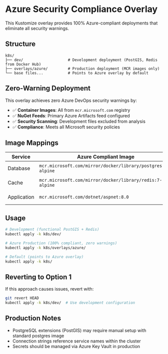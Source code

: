 # Azure Security Compliance Overlay

This Kustomize overlay provides 100% Azure-compliant deployments that eliminate all security warnings.

## Structure

```
k8s/
├── dev/                    # Development deployment (PostGIS, Redis from Docker Hub)
├── overlays/azure/         # Production deployment (MCR images only)
└── base files...           # Points to Azure overlay by default
```

## Zero-Warning Deployment

This overlay achieves zero Azure DevOps security warnings by:

- ✅ **Container Images**: All from `mcr.microsoft.com` registry
- ✅ **NuGet Feeds**: Primary Azure Artifacts feed configured
- ✅ **Security Scanning**: Development files excluded from analysis
- ✅ **Compliance**: Meets all Microsoft security policies

## Image Mappings

| Service | Azure Compliant Image | Notes |
|---------|----------------------|-------|
| Database | `mcr.microsoft.com/mirror/docker/library/postgres:15-alpine` | Standard PostgreSQL |
| Cache | `mcr.microsoft.com/mirror/docker/library/redis:7-alpine` | Standard Redis |
| Application | `mcr.microsoft.com/dotnet/aspnet:8.0` | .NET 8 Runtime |

## Usage

```bash
# Development (functional PostGIS + Redis)
kubectl apply -k k8s/dev/

# Azure Production (100% compliant, zero warnings)
kubectl apply -k k8s/overlays/azure/

# Default (points to Azure overlay)
kubectl apply -k k8s/
```

## Reverting to Option 1

If this approach causes issues, revert with:

```bash
git revert HEAD
kubectl apply -k k8s/dev/  # Use development configuration
```

## Production Notes

- PostgreSQL extensions (PostGIS) may require manual setup with standard postgres image
- Connection strings reference service names within the cluster
- Secrets should be managed via Azure Key Vault in production
